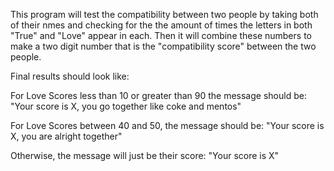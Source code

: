 This program will test the compatibility between two people by 
taking both of their nmes and checking for the the amount of times the 
letters in both "True" and "Love" appear in each. Then it will combine
these numbers to make a two digit number that is the "compatibility
score" between the two people. 

Final results should look like:

For Love Scores less than 10 or greater than 90 the message should be: 
"Your score is X, you go together like coke and mentos"

For Love Scores between 40 and 50, the message should be:
"Your score is X, you are alright together"

Otherwise, the message will just be their score:
"Your score is X"

